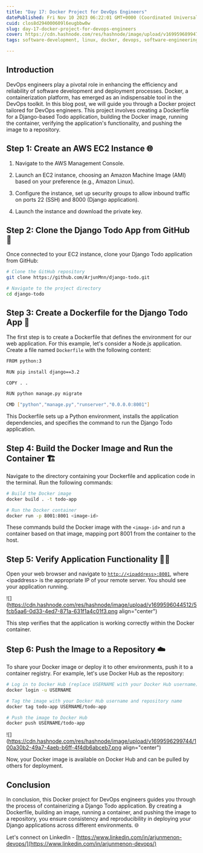 ```yaml
---
title: "Day 17: Docker Project for DevOps Engineers"
datePublished: Fri Nov 10 2023 06:22:01 GMT+0000 (Coordinated Universal Time)
cuid: clos8d294000609l6eugbbw0w
slug: day-17-docker-project-for-devops-engineers
cover: https://cdn.hashnode.com/res/hashnode/image/upload/v1699596899476/03e8defb-f3f3-4560-ab5d-5ac1dcf9b6a2.png
tags: software-development, linux, docker, devops, software-engineering

---
```


## Introduction

DevOps engineers play a pivotal role in enhancing the efficiency and reliability of software development and deployment processes. Docker, a containerization platform, has emerged as an indispensable tool in the DevOps toolkit. In this blog post, we will guide you through a Docker project tailored for DevOps engineers. This project involves creating a Dockerfile for a Django-based Todo application, building the Docker image, running the container, verifying the application's functionality, and pushing the image to a repository.

## Step 1: Create an AWS EC2 Instance 🌐

1. Navigate to the AWS Management Console.
    
2. Launch an EC2 instance, choosing an Amazon Machine Image (AMI) based on your preference (e.g., Amazon Linux).
    
3. Configure the instance, set up security groups to allow inbound traffic on ports 22 (SSH) and 8000 (Django application).
    
4. Launch the instance and download the private key.
    

## Step 2: Clone the Django Todo App from GitHub 🔄

Once connected to your EC2 instance, clone your Django Todo application from GitHub:

```bash
# Clone the GitHub repository
git clone https://github.com/ArjunMnn/django-todo.git

# Navigate to the project directory
cd django-todo
```

## Step 3: Create a Dockerfile for the Django Todo App 🐍

The first step is to create a Dockerfile that defines the environment for our web application. For this example, let's consider a Node.js application. Create a file named `Dockerfile` with the following content:

```bash
FROM python:3

RUN pip install django==3.2

COPY . .

RUN python manage.py migrate

CMD ["python","manage.py","runserver","0.0.0.0:8001"]
```

This Dockerfile sets up a Python environment, installs the application dependencies, and specifies the command to run the Django Todo application.

## Step 4: Build the Docker Image and Run the Container 🏗️

Navigate to the directory containing your Dockerfile and application code in the terminal. Run the following commands:

```bash
# Build the Docker image
docker build . -t todo-app

# Run the Docker container
docker run -p 8001:8001 <image-id>
```

These commands build the Docker image with the `<image-id>` and run a container based on that image, mapping port 8001 from the container to the host.

## Step 5: Verify Application Functionality 👩‍💻

Open your web browser and navigate to [`http://<ipaddress>:8001`](http://localhost:8080), where &lt;ipaddress&gt; is the appropriate IP of your remote server. You should see your application running.

![](https://cdn.hashnode.com/res/hashnode/image/upload/v1699596044512/5fcb5aa6-0d33-4ed7-871a-631f1a4c01f3.png align="center")

This step verifies that the application is working correctly within the Docker container.

## Step 6: Push the Image to a Repository ☁️

To share your Docker image or deploy it to other environments, push it to a container registry. For example, let's use Docker Hub as the repository:

```bash
# Log in to Docker Hub (replace USERNAME with your Docker Hub username)
docker login -u USERNAME

# Tag the image with your Docker Hub username and repository name
docker tag todo-app USERNAME/todo-app

# Push the image to Docker Hub
docker push USERNAME/todo-app
```

![](https://cdn.hashnode.com/res/hashnode/image/upload/v1699596299744/100a30b2-49a7-4aeb-b6ff-4f4db6abceb7.png align="center")

Now, your Docker image is available on Docker Hub and can be pulled by others for deployment.

## Conclusion

In conclusion, this Docker project for DevOps engineers guides you through the process of containerizing a Django Todo application. By creating a Dockerfile, building an image, running a container, and pushing the image to a repository, you ensure consistency and reproducibility in deploying your Django applications across different environments. 🌐

Let's connect on LinkedIn - [https://www.linkedin.com/in/arjunmenon-devops/](https://www.linkedin.com/in/arjunmenon-devops/)